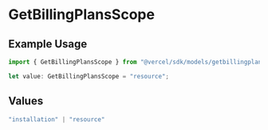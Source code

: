 # GetBillingPlansScope

## Example Usage

```typescript
import { GetBillingPlansScope } from "@vercel/sdk/models/getbillingplansop.js";

let value: GetBillingPlansScope = "resource";
```

## Values

```typescript
"installation" | "resource"
```